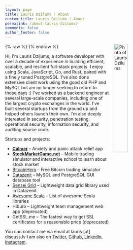 ```yaml
---
layout: page
title: Lauris Dzilums | About
custom_title: Lauris Dzilums | About
permalink: /about-lauris-dzilums/
comments: false
author_footer: false
---
```


{% raw %}
<a href="/images/lauris_dzilums-lg.png" title="View larger picture"><img src="/images/lauris_dzilums-sm.png" alt="Photo of Lauris Dzilums"
style="float:right;width:30%;max-width:210px;margin-left:15px;"/></a>
{% endraw %}

Hi, I'm Lauris Dziļums, a software developer with over a decade of experience in building efficient, scalable, and resilient full-stack projects. I enjoy using Scala, JavaScript, Go, and Rust, paired with a finely tuned PostgreSQL. I've also done extensive client work using the good old PHP and MySQL but am no longer seeking to return to those days :) I've worked as a backend engineer at several large-scale companies, including one of the largest crypto exchanges in the world. I've built several startups from the ground up and helped others launch their own. I'm also deeply interested in security, penetration testing, operational security, information security, and auditing source code.

Startups and projects:

* **[Calmer](https://gocalmer.com/)** – Anxiety and panic attack relief app
* **[StockMarketGame.net](https://stockmarketgame.net)** – Mobile trading simulator and interactive school to learn about stock market
* [BitcoinHero](https://bitcoinhero.me) – Free Bitcoin trading simulator
* [Datazenit](http://datazenit.com) – MySQL and PostgreSQL GUI database tool
* [Sensei Grid](https://datazenit.com/static/sensei-grid/examples/index.html) – Lightweight data grid library used in Datazenit
* [Awesome Scala](https://github.com/lauris/awesome-scala) –  List of awesome Scala libraries
* Hiburo – Lightweight team management web app (deprecated)
* GetSSL.me – The fastest way to get SSL certificates for a reasonable price (deprecated)

You can contact me via email at lauris [at] discuss.lv
I am also on
[Twitter](http://twitter.com/lauriswat),
[Github](http://github.com/lauris),
[LinkedIn](https://www.linkedin.com/in/laurisdzilums),
[Instagram](https://www.instagram.com/laurisdzilums/).
